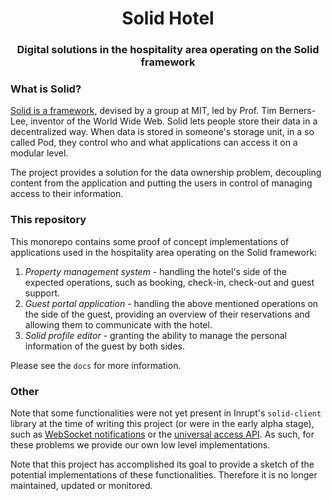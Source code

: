 <div align="center"> <h1>Solid Hotel</h1> </div>

<div align="center"> <h3>Digital solutions in the hospitality area operating on the Solid framework</h3></div>

### What is Solid?

[Solid is a framework](https://solidproject.org/), devised by a group at MIT, led by Prof. Tim Berners-Lee, inventor of the World Wide Web.
Solid lets people store their data in a decentralized way. 
When data is stored in someone's storage unit, in a so called Pod, they control who and what applications can access it on a modular level.

The project provides a solution for the data ownership problem, decoupling content from the application and putting the users in control of managing access to their information.

### This repository

This monorepo contains some proof of concept implementations of applications used in the hospitality area operating on the Solid framework:
1. *Property management system* - handling the hotel's side of the expected operations, such as booking, check-in, check-out and guest support.
2. *Guest portal application* - handling the above mentioned operations on the side of the guest, providing an overview of their reservations and allowing them to communicate with the hotel.
3. *Solid profile editor* - granting the ability to manage the personal information of the guest by both sides.

Please see the `docs` for more information.

### Other

Note that some functionalities were not yet present in Inrupt's `solid-client` library at the time of writing this project (or were in the early alpha stage), such as [WebSocket notifications](https://docs.inrupt.com/developer-tools/javascript/client-libraries/tutorial/subscribe-to-notifications/) or the [universal access API](https://docs.inrupt.com/developer-tools/javascript/client-libraries/tutorial/manage-access-policies-universal/).
As such, for these problems we provide our own low level implementations.

Note that this project has accomplished its goal to provide a sketch of the potential implementations of these functionalities.
Therefore it is no longer maintained, updated or monitored.
